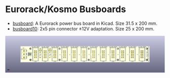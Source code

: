 Eurorack/Kosmo Busboards
========================

* [busboard](busboard): A Eurorack power bus board in Kicad.
Size 31.5 x 200 mm.
* [busboard10](busboard10): 2x5 pin connector ±12V adaptation.
Size 25 x 200 mm.

![picture](docs/busboard10.png)
